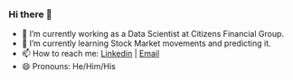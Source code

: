 ### Hi there 👋

- 🔭 I’m currently working as a Data Scientist at Citizens Financial Group. 
- 🌱 I’m currently learning Stock Market movements and predicting it.
- 📫 How to reach me: [Linkedin](https://www.linkedin.com/in/srjit) | [Email](ssreejith@protonmail.com)
- 😄 Pronouns: He/Him/His
